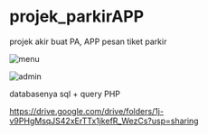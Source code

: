 # projek_parkirAPP
projek akir buat PA, APP pesan tiket parkir

![menu](https://user-images.githubusercontent.com/97945445/158338444-930d3d44-18ca-4c5f-9531-52487f5d1baa.PNG)

![admin](https://user-images.githubusercontent.com/97945445/158338583-210357d8-d3b8-42b6-9240-e1c7a1563281.PNG)

databasenya sql + query PHP

https://drive.google.com/drive/folders/1j-v9PHgMsqJS42xErTTx1jkefR_WezCs?usp=sharing

